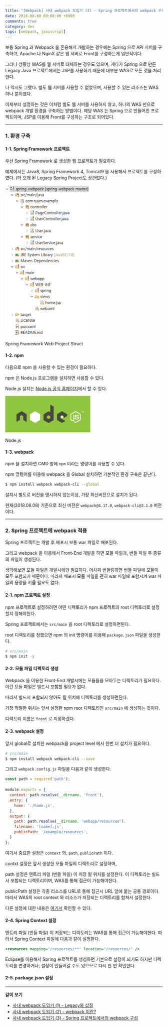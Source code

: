 ```yaml
---
title: "[Webpack] 사내 webpack 도입기 (3) - Spring 프로젝트에서의 webpack 구성"
date: 2018-08-08 09:00:00 +0900
comments: true
category: dev
tags: [webpack, javascript]
---
```


보통 Spring 과 Webpack 을 혼용해서 개발하는 경우에는
Spring 으로 API 서버를 구축하고, Apache 나 NginX 같은 웹 서버로 Front를 구성하는게 일반적이다.

그러나 상황상 WAS를 웹 서버로 대체하는 경우도 있으며, 게다가 Spring 으로 만든 Legacy Java 프로젝트에서는
JSP를 사용하기 때문에 대부분 WAS로 모든 것을 처리한다.

나 역시도 그랬다. 별도 웹 서버를 사용할 수 없었으며, 사용할 수 있는 리소스는 WAS 하나 뿐이였다.

이제부터 설명하는 것은 이처럼 별도 웹 서버를 사용하지 않고, 하나의 WAS 만으로 webpack 개발 환경을 구축하는 방법이다.
해당 WAS 는 Spring 으로 만들어진 프로젝트이며, JSP를 이용해 Front를 구성하는 구조로 되어있다.

---

### 1. 환경 구축

#### 1-1. Spring Framework 프로젝트

우선 Spring Framework 로 생성한 웹 프로젝트가 필요하다.

예제에서는 Java8, Spring Framework 4, Tomcat9 을 사용해서 프로젝트를 구성하였다. (더 오래 된 Legacy Spring Project도 상관없다.)

<p class="center"><img class="border center" style="width:17rem;" src="/dev/27/spring-struct.png"></p>

<p class="center desc">Spring Framework Web Project Struct</p>

#### 1-2. npm

다음으로 npm 을 사용할 수 있는 환경이 필요하다.

npm 은 Node.js 프로그램을 설치하면 사용할 수 있다.

Node.js 설치는 [Node.js 공식 홈페이지](https://nodejs.org/ko/download/)에서 할 수 있다.

<p class="center"><img class="radius center" style="width:17rem;" src="/dev/27/nodejs.jpg"></p>

<p class="center desc">Node.js</p>

#### 1-3. webpack

npm 을 설치하면 CMD 창에 `npm` 이라는 명령어를 사용할 수 있다.

npm 명령어를 이용해 webpack 을 Global 설치하면 기본적인 환경 구축은 끝난다.

```bash
$ npm install webpack webpack-cli --global
```

설치시 별도로 버전을 명시하지 않는이상, 가장 최신버전으로 설치가 된다.

현재(2018.08.08) 기준으로 최신 버전은 `webpack@4.17.0`, `webpack-cli@3.1.0` 버전이다.

---

### 2. Spring 프로젝트에 webpack 적용

Spring 프로젝트는 개발 후 배포시 보통 war 파일로 배포된다.

그리고 webpack 을 이용해서 Front-End 개발을 하면 모듈 파일과, 번들 파일 두 종류의 파일이 생성된다.

생각해보면 모듈 파일은 개발시에만 필요하다. 어차피 번들링하면 번들 파일에 모듈이 모두 포함되기 때문이다.
따라서 배포시 모듈 파일을 괜히 war 파일에 포함시켜 war 파일의 용량을 키울 필요도 없다.

#### 2-1. npm 프로젝트 설정

npm 프로젝트로 설정하려면 어떤 디렉토리가 npm 프로젝트의 root 디렉토리로 설정할지 정해야한다.

Spring 프로젝트에서는 `src/main` 을 root 디렉토리로 설정하면된다.

root 디렉토리를 정했으면 npm 의 init 명령어를 이용해 `package.json` 파일을 생성한다.

```bash
# src/main
$ npm init -y
```

#### 2-2. 모듈 파일 디렉토리 생성

Webpack 을 이용한 Front-End 개발시에는 모듈들을 모아두는 디렉토리가 필요하다. 이런 모듈 파일은 빌드시 포함할 필요가 없다.

따라서 빌드시 포함되지 않아도 될 위치에 디렉토리를 생성하면된다.

가장 적절한 위치는 앞서 설정한 npm root 디렉토리인 `src/main` 에 생성하는 것이다.

디렉토리 이름은 `front` 로 지정하겠다.

#### 2-3. webpack 설정

앞서 global로 설치한 webpack을 project level 에서 한번 더 설치가 필요하다.

```bash
# src/main
$ npm install webpack webpack-cli --save
```

그리고 `webpack.config.js` 파일을 다음과 같이 생성한다.

```js
const path = require('path');

module.exports = {
  context: path.resolve(__dirname, 'front'),
  entry: {
    home: './home.js',
  },
  output: {
    path: path.resolve(__dirname, 'webapp/resources'),
    filename: '[name].js',
    publicPath: '/example/resources',
  }
};
```

여기서 중요한 설정은 `context` 와, `path`, `publicPath` 이다.

contxt 설정은 앞서 생성한 모듈 파일의 디렉토리로 설정하며,

path 설정은 엔트리 파일 (번들 파일) 이 저장 될 위치를 설정한다.
이 디렉토리는 빌드시 포함되는 디렉토리이며, WAS를 통해 접근이 가능해야한다.

publicPath 설정은 각종 리소스를 URL로 통해 접근시 URL 앞에 붙는 공통 경로이다.
따라서 WAS의 root context 와 리소스가 저장되는 디렉토리를 합쳐서 설정한다.

다른 설정에 대한 내용은 [여기서](/dev/28) 확인할 수 있다.

#### 2-4. Spring Context 설정

엔트리 파일 (번들 파일) 이 저장되는 디렉토리는 WAS를 통해 접근이 가능해야한다.
따라서 Spring Context 파일에 다음과 같이 설정한다.

```xml
<resources mapping="/resources/**" location="/resources/" />
```

Eclipse를 이용해서 Spring 프로젝트를 생성하면 기본으로 설정이 되기도 하지만
디렉토리를 변경하거나, 설정이 안들어갈 수도 있으므로 다시 한 번 확인한다.

#### 2-5. package.json 설정


---

**같이 보기**
* [사내 webpack 도입기 (1) - Legacy와 삽질](/dev/21)
* [사내 webpack 도입기 (2) - webpack 이란?](/dev/22)
* [사내 webpack 도입기 (3) - Spring 프로젝트에서의 webpack 구성](/dev/27)
